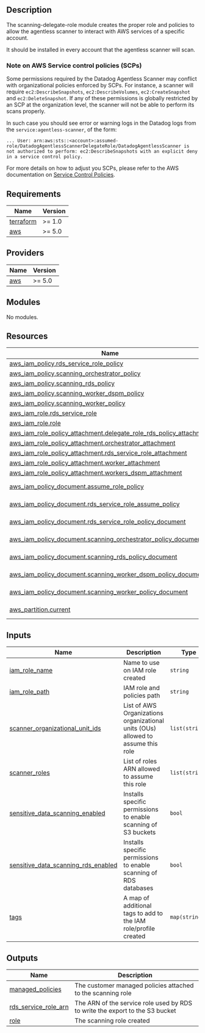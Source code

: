 ## Description

The scanning-delegate-role module creates the proper role and policies to allow the agentless scanner to interact with AWS services of a specific account.

It should be installed in every account that the agentless scanner will scan.

### Note on AWS Service control policies (SCPs)

Some permissions required by the Datadog Agentless Scanner may conflict with
organizational policies enforced by SCPs. For instance, a scanner will require
`ec2:DescribeSnapshots`, `ec2:DescribeVolumes`, `ec2:CreateSnapshot` and
`ec2:DeleteSnapshot`. If any of these permissions is globally restricted by an
SCP at the organization level, the scanner will not be able to perform its scans
properly.

In such case you should see error or warning logs in the Datadog logs from the
`service:agentless-scanner`, of the form:

```
... User: arn:aws:sts::<account>:assumed-role/DatadogAgentlessScannerDelegateRole/DatadogAgentlessScanner is not authorized to perform: ec2:DescribeSnapshots with an explicit deny in a service control policy.
```

For more details on how to adjust you SCPs, please refer to the AWS
documentation on [Service Control
Policies](https://docs.aws.amazon.com/organizations/latest/userguide/orgs_manage_policies_scps.html).

<!-- BEGIN_TF_DOCS -->
## Requirements

| Name | Version |
|------|---------|
| <a name="requirement_terraform"></a> [terraform](#requirement\_terraform) | >= 1.0 |
| <a name="requirement_aws"></a> [aws](#requirement\_aws) | >= 5.0 |

## Providers

| Name | Version |
|------|---------|
| <a name="provider_aws"></a> [aws](#provider\_aws) | >= 5.0 |

## Modules

No modules.

## Resources

| Name | Type |
|------|------|
| [aws_iam_policy.rds_service_role_policy](https://registry.terraform.io/providers/hashicorp/aws/latest/docs/resources/iam_policy) | resource |
| [aws_iam_policy.scanning_orchestrator_policy](https://registry.terraform.io/providers/hashicorp/aws/latest/docs/resources/iam_policy) | resource |
| [aws_iam_policy.scanning_rds_policy](https://registry.terraform.io/providers/hashicorp/aws/latest/docs/resources/iam_policy) | resource |
| [aws_iam_policy.scanning_worker_dspm_policy](https://registry.terraform.io/providers/hashicorp/aws/latest/docs/resources/iam_policy) | resource |
| [aws_iam_policy.scanning_worker_policy](https://registry.terraform.io/providers/hashicorp/aws/latest/docs/resources/iam_policy) | resource |
| [aws_iam_role.rds_service_role](https://registry.terraform.io/providers/hashicorp/aws/latest/docs/resources/iam_role) | resource |
| [aws_iam_role.role](https://registry.terraform.io/providers/hashicorp/aws/latest/docs/resources/iam_role) | resource |
| [aws_iam_role_policy_attachment.delegate_role_rds_policy_attachment](https://registry.terraform.io/providers/hashicorp/aws/latest/docs/resources/iam_role_policy_attachment) | resource |
| [aws_iam_role_policy_attachment.orchestrator_attachment](https://registry.terraform.io/providers/hashicorp/aws/latest/docs/resources/iam_role_policy_attachment) | resource |
| [aws_iam_role_policy_attachment.rds_service_role_attachment](https://registry.terraform.io/providers/hashicorp/aws/latest/docs/resources/iam_role_policy_attachment) | resource |
| [aws_iam_role_policy_attachment.worker_attachment](https://registry.terraform.io/providers/hashicorp/aws/latest/docs/resources/iam_role_policy_attachment) | resource |
| [aws_iam_role_policy_attachment.workers_dspm_attachment](https://registry.terraform.io/providers/hashicorp/aws/latest/docs/resources/iam_role_policy_attachment) | resource |
| [aws_iam_policy_document.assume_role_policy](https://registry.terraform.io/providers/hashicorp/aws/latest/docs/data-sources/iam_policy_document) | data source |
| [aws_iam_policy_document.rds_service_role_assume_policy](https://registry.terraform.io/providers/hashicorp/aws/latest/docs/data-sources/iam_policy_document) | data source |
| [aws_iam_policy_document.rds_service_role_policy_document](https://registry.terraform.io/providers/hashicorp/aws/latest/docs/data-sources/iam_policy_document) | data source |
| [aws_iam_policy_document.scanning_orchestrator_policy_document](https://registry.terraform.io/providers/hashicorp/aws/latest/docs/data-sources/iam_policy_document) | data source |
| [aws_iam_policy_document.scanning_rds_policy_document](https://registry.terraform.io/providers/hashicorp/aws/latest/docs/data-sources/iam_policy_document) | data source |
| [aws_iam_policy_document.scanning_worker_dspm_policy_document](https://registry.terraform.io/providers/hashicorp/aws/latest/docs/data-sources/iam_policy_document) | data source |
| [aws_iam_policy_document.scanning_worker_policy_document](https://registry.terraform.io/providers/hashicorp/aws/latest/docs/data-sources/iam_policy_document) | data source |
| [aws_partition.current](https://registry.terraform.io/providers/hashicorp/aws/latest/docs/data-sources/partition) | data source |

## Inputs

| Name | Description | Type | Default | Required |
|------|-------------|------|---------|:--------:|
| <a name="input_iam_role_name"></a> [iam\_role\_name](#input\_iam\_role\_name) | Name to use on IAM role created | `string` | `"DatadogAgentlessScannerDelegateRole"` | no |
| <a name="input_iam_role_path"></a> [iam\_role\_path](#input\_iam\_role\_path) | IAM role and policies path | `string` | `"/"` | no |
| <a name="input_scanner_organizational_unit_ids"></a> [scanner\_organizational\_unit\_ids](#input\_scanner\_organizational\_unit\_ids) | List of AWS Organizations organizational units (OUs) allowed to assume this role | `list(string)` | <pre>[<br>  "*"<br>]</pre> | no |
| <a name="input_scanner_roles"></a> [scanner\_roles](#input\_scanner\_roles) | List of roles ARN allowed to assume this role | `list(string)` | n/a | yes |
| <a name="input_sensitive_data_scanning_enabled"></a> [sensitive\_data\_scanning\_enabled](#input\_sensitive\_data\_scanning\_enabled) | Installs specific permissions to enable scanning of S3 buckets | `bool` | `false` | no |
| <a name="input_sensitive_data_scanning_rds_enabled"></a> [sensitive\_data\_scanning\_rds\_enabled](#input\_sensitive\_data\_scanning\_rds\_enabled) | Installs specific permissions to enable scanning of RDS databases | `bool` | `false` | no |
| <a name="input_tags"></a> [tags](#input\_tags) | A map of additional tags to add to the IAM role/profile created | `map(string)` | `{}` | no |

## Outputs

| Name | Description |
|------|-------------|
| <a name="output_managed_policies"></a> [managed\_policies](#output\_managed\_policies) | The customer managed policies attached to the scanning role |
| <a name="output_rds_service_role_arn"></a> [rds\_service\_role\_arn](#output\_rds\_service\_role\_arn) | The ARN of the service role used by RDS to write the export to the S3 bucket |
| <a name="output_role"></a> [role](#output\_role) | The scanning role created |
<!-- END_TF_DOCS -->
